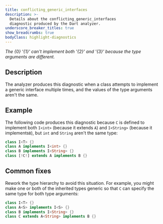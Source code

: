 ```yaml
---
title: conflicting_generic_interfaces
description: >-
  Details about the conflicting_generic_interfaces
  diagnostic produced by the Dart analyzer.
underscore_breaker_titles: true
show_breadcrumbs: true
bodyClass: highlight-diagnostics
---
```


_The {0} '{1}' can't implement both '{2}' and '{3}' because the type arguments are different._

## Description

The analyzer produces this diagnostic when a class attempts to implement a
generic interface multiple times, and the values of the type arguments
aren't the same.

## Example

The following code produces this diagnostic because `C` is defined to
implement both `I<int>` (because it extends `A`) and `I<String>` (because
it implements`B`), but `int` and `String` aren't the same type:

```dart
class I<T> {}
class A implements I<int> {}
class B implements I<String> {}
class [!C!] extends A implements B {}
```

## Common fixes

Rework the type hierarchy to avoid this situation. For example, you might
make one or both of the inherited types generic so that `C` can specify the
same type for both type arguments:

```dart
class I<T> {}
class A<S> implements I<S> {}
class B implements I<String> {}
class C extends A<String> implements B {}
```
